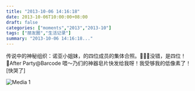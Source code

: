 ```yaml
---
title: "2013-10-06 14:16:18"
date: 2013-10-06T10:00:00+08:00
draft: false
categories: ["moments","2013","2013-10"]
tags: ["朋友圈","生活记录"]
summary: "2013-10-06 14:16:18..."
---
```


传说中的神秘组织：诺亚小姐妹，的四位成员的集体合照。没错，是四位！After Party@Barcode 喂〜乃们的神器皂片快发给我呀！我受够我的低像素了！[快哭了]

![Media 1](/Moments/photos/2013-10-06/201310061416180.jpg)
